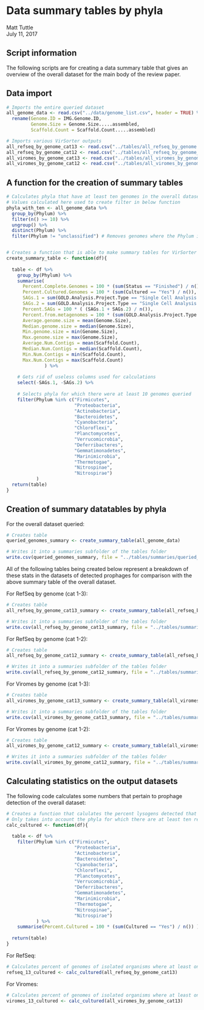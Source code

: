# Data summary tables by phyla
Matt Tuttle  
July 11, 2017  



## Script information

The following scripts are for creating a data summary table that gives an overview of the overall dataset for the main body of the review paper.

## Data import


```r
# Imports the entire queried dataset
all_genome_data <- read.csv("../data/genome_list.csv", header = TRUE) %>%
  rename(Genome.ID = IMG.Genome.ID,
         Genome.Size = Genome.Size.....assembled,
         Scaffold.Count = Scaffold.Count.....assembled)

# Imports various VirSorter outputs
all_refseq_by_genome_cat13 <- read.csv("../tables/all_refseq_by_genome.csv", header = TRUE)
all_refseq_by_genome_cat12 <- read.csv("../tables/all_refseq_by_genome_cat12.csv", header = TRUE)
all_viromes_by_genome_cat13 <- read.csv("../tables/all_viromes_by_genome.csv", header = TRUE)
all_viromes_by_genome_cat12 <- read.csv("../tables/all_viromes_by_genome_cat12.csv", header = TRUE)
```

## A function for the creation of summary tables


```r
# Calculates phyla that have at least ten genomes in the overall dataset
# Values calculated here used to create filter in below function
phyla_with_ten <- all_genome_data %>%
  group_by(Phylum) %>%
  filter(n() >= 10) %>%
  ungroup() %>%
  distinct(Phylum) %>%
  filter(Phylum != "unclassified") # Removes genomes where the Phylum is unclassified


# Creates a function that is able to make summary tables for VirSorter data at the genome level
create_summary_table <- function(df){
  
  table <- df %>%
    group_by(Phylum) %>%
    summarise(
      Percent.Complete.Genomes = 100 * (sum(Status == "Finished") / n()),
      Percent.Cultured.Genomes = 100 * (sum(Cultured == "Yes") / n()),
      SAGs.1 = sum(GOLD.Analysis.Project.Type == "Single Cell Analysis (screened)"),
      SAGs.2 = sum(GOLD.Analysis.Project.Type == "Single Cell Analysis (unscreened)"),
      Percent.SAGs = 100 * ( (SAGs.1 + SAGs.2) / n()),
      Percent.from.metagenomes = 100 * (sum(GOLD.Analysis.Project.Type == "Genome from Metagenome") / n()),
      Average.genome.size = mean(Genome.Size),
      Median.genome.size = median(Genome.Size),
      Min.genome.size = min(Genome.Size),
      Max.genome.size = max(Genome.Size),
      Average.Num.Contigs = mean(Scaffold.Count),
      Median.Num.Contigs = median(Scaffold.Count),
      Min.Num.Contigs = min(Scaffold.Count),
      Max.Num.Contigs = max(Scaffold.Count)
              ) %>%
    
    # Gets rid of useless columns used for calculations
    select(-SAGs.1, -SAGs.2) %>%
    
    # Selects phyla for which there were at least 10 genomes queried
    filter(Phylum %in% c("Firmicutes",
                         "Proteobacteria",
                         "Actinobacteria",
                         "Bacteroidetes",
                         "Cyanobacteria",
                         "Chloroflexi",
                         "Planctomycetes",
                         "Verrucomicrobia",
                         "Deferribacteres",
                         "Gemmatimonadetes",
                         "Marinimicrobia",
                         "Thermotogae",
                         "Nitrospinae",
                         "Nitrospirae")
           )
  return(table)
}
```

## Creation of summary datatables by phyla

For the overall dataset queried:


```r
# Creates table
queried_genomes_summary <- create_summary_table(all_genome_data)

# Writes it into a summaries subfolder of the tables folder
write.csv(queried_genomes_summary, file = "../tables/summaries/queried_genomes.csv", row.names = FALSE)
```


All of the following tables being created below represent a breakdown of these stats in the datasets of detected prophages for comparison with the above summary table of the overall dataset.

For RefSeq by genome (cat 1-3):


```r
# Creates table
all_refseq_by_genome_cat13_summary <- create_summary_table(all_refseq_by_genome_cat13)

# Writes it into a summaries subfolder of the tables folder
write.csv(all_refseq_by_genome_cat13_summary, file = "../tables/summaries/all_refseq_by_genome_summary.csv", row.names = FALSE)
```

For RefSeq by genome (cat 1-2):


```r
# Creates table
all_refseq_by_genome_cat12_summary <- create_summary_table(all_refseq_by_genome_cat12)

# Writes it into a summaries subfolder of the tables folder
write.csv(all_refseq_by_genome_cat12_summary, file = "../tables/summaries/all_refseq_by_genome_cat12_summary.csv", row.names = FALSE)
```

For Viromes by genome (cat 1-3):


```r
# Creates table
all_viromes_by_genome_cat13_summary <- create_summary_table(all_viromes_by_genome_cat13)

# Writes it into a summaries subfolder of the tables folder
write.csv(all_viromes_by_genome_cat13_summary, file = "../tables/summaries/all_viromes_by_genome_summary.csv", row.names = FALSE)
```

For Viromes by genome (cat 1-2):


```r
# Creates table
all_viromes_by_genome_cat12_summary <- create_summary_table(all_viromes_by_genome_cat12)

# Writes it into a summaries subfolder of the tables folder
write.csv(all_viromes_by_genome_cat12_summary, file = "../tables/summaries/all_viromes_by_genome_cat12_summary.csv", row.names = FALSE)
```


## Calculating statistics on the output datasets

The following code calculates some numbers that pertain to prophage detection of the overall dataset:


```r
# Creates a function that calulates the percent lysogens detected that were from cultivated isolates
# Only takes into account the phyla for which there are at least ten representatives in the overall dataset
calc_cultured <- function(df){
  
  table <- df %>%
    filter(Phylum %in% c("Firmicutes",
                         "Proteobacteria",
                         "Actinobacteria",
                         "Bacteroidetes",
                         "Cyanobacteria",
                         "Chloroflexi",
                         "Planctomycetes",
                         "Verrucomicrobia",
                         "Deferribacteres",
                         "Gemmatimonadetes",
                         "Marinimicrobia",
                         "Thermotogae",
                         "Nitrospinae",
                         "Nitrospirae")
           ) %>%
    summarise(Percent.Cultured = 100 * (sum(Cultured == "Yes") / n()) )
  
  return(table)
}
```

For RefSeq:


```r
# Calculates percent of genomes of isolated organisms where at least one prophage was detected
refseq_13_cultured <- calc_cultured(all_refseq_by_genome_cat13)
```

For Viromes:


```r
# Calculates percent of genomes of isolated organisms where at least one prophage was detected
viromes_13_cultured <- calc_cultured(all_viromes_by_genome_cat13)
```

